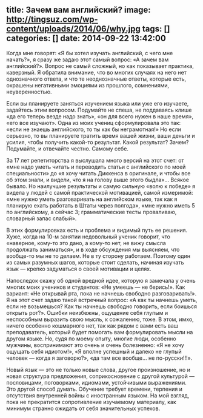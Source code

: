 title: Зачем вам английский?
image: http://tingsuz.com/wp-content/uploads/2014/06/why.jpg
tags: []
categories: []
date: 2014-09-22 13:42:00
---
Когда мне говорят: «Я бы хотел изучать английский, с чего мне начать?», я сразу же задаю этот самый вопрос: «А зачем вам английский?». Вопрос не самый сложный, но как показывает практика, каверзный. Я обратила внимание, что во многих случаях на него нет однозначного ответа, и что те неоднозначные ответы, которые есть, окрашены негативными эмоциями из прошлого, сомнениями, неуверенностью.

Если вы планируете заняться изучением языка или уже его изучаете, задайтесь этим вопросом. Подумайте не спеша, не поддаваясь клише «да его теперь везде надо знать», «он для всего нужен в наше время», «его все изучают». Одна из моих учениц сформулировала это так: «если не знаешь английского, то ты как бы неграмотная!»   Но если серьезно, то вы планируете тратить время вашей жизни, ваши деньги и усилия, чтобы получить какой-то результат. Какой результат? Зачем? Подумайте, и отвечайте честно. Самому себе.

<!-- more -->
За 17 лет репетиторства я выслушала много версий на этот счет: от «мне надо уметь читать и переводить статьи с английского по моей специальности» до «я хочу читать Диккенса в оригинале, и чтобы все об этом знали, и видели, что я на голову выше этого быдла»… Всякое бывало. Но наилучшие результаты и самую сильную «волю к победе» я видела у людей с самой практической мотивацией, самой измеримой: «мне нужно уметь разговаривать на английском языке, так как я планирую ехать работать в Штаты через полгода», «мне нужно иметь 5 по английскому, а сейчас 3; грамматические тесты проваливаю, словарный запас слабый».

В этих формулировках есть и проблема и видимый путь ее решения. Хуже, когда на 10-м занятии недовольный ученик говорит, что «наверное, кому-то это дано, а кому-то нет, не вижу смысла продолжать заниматься», и в ходе обсуждения мы выясняем, что вообще-то мы не то делаем. Не в ту сторону работаем. Поэтому один из самых разумных шагов, которые стоит сделать, начиная изучать язык — крепко задуматься о своей мотивации и целях.

Напоследок скажу об одной вредной идее, которую я замечала у очень многих моих учеников и студентов: «Не умеешь — не берись!». Как вариант: «Не открывай рта, пока не начнешь свободно разговаривать!». Я на этот счет задаю такой встречный вопрос: «А как ты начнешь уметь, если не возьмешься? Как ты начнешь свободно говорить, если боишься открыть рот?». Ошибки неизбежны, ощущение себя глупым и неспособным выразить свою мысль, к сожалению, тоже. В этом, имхо, ничего особенно кошмарного нет, так как рядом с вами есть ваш преподаватель, который будет помогать вам формулировать мысли на другом языке. Но, судя по моему опыту, многие люди, особенно мужчины, воспринимают это очень и очень болезненно: «Я не хочу ощущать себя идиотом!», «Я вполне успешный и далеко не глупый человек — когда я заговорю?», «да там все вообще… не по-русски!!!».

Новый язык — это не только новые слова, другое произношение, но и новая структура предложения, соприкосновение с другой культурой — пословицами, поговорками, идиомами, устойчивыми выражениями. Это другой способ думать. Обучение требует времени, терпения и отсутствия внутренней войны с иностранным языком. На мой взгляд, пока не прекратится сопротивление изучаемому материалу, как минимум странно ожидать от себя значительных успехов.